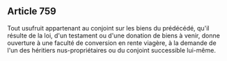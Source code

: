 Article 759
----
Tout usufruit appartenant au conjoint sur les biens du prédécédé, qu'il résulte
de la loi, d'un testament ou d'une donation de biens à venir, donne ouverture à
une faculté de conversion en rente viagère, à la demande de l'un des héritiers
nus-propriétaires ou du conjoint successible lui-même.
